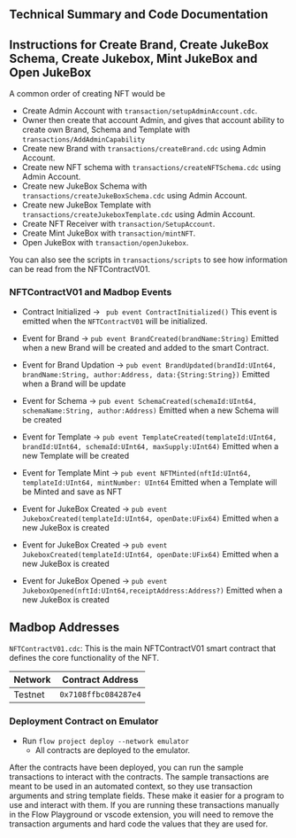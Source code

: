 
## Technical Summary and Code Documentation

## Instructions for Create Brand, Create JukeBox Schema, Create Jukebox, Mint JukeBox and Open JukeBox

A common order of creating NFT would be
 - Create Admin Account with `transaction/setupAdminAccount.cdc`.
 - Owner then create that account Admin, and gives that account ability to create own Brand, Schema and Template with `transactions/AddAdminCapability` 
 - Create new Brand with `transactions/createBrand.cdc` using Admin Account.
 - Create new NFT schema with `transactions/createNFTSchema.cdc` using Admin Account.
 - Create new JukeBox Schema with `transactions/createJukeBoxSchema.cdc` using Admin Account.
 - Create new JukeBox Template with `transactions/createJukeboxTemplate.cdc` using Admin Account.
 - Create NFT Receiver with `transaction/SetupAccount`.
 - Create Mint JukeBox with `transaction/mintNFT`.
 - Open JukeBox with `transaction/openJukebox`. 

You can also see the scripts in `transactions/scripts` to see how information
can be read from the NFTContractV01. 

### NFTContractV01 and Madbop Events

 - Contract Initialized ->
` pub event ContractInitialized()` 
This event is emitted when the `NFTContractV01` will be initialized.

- Event for Brand ->
`pub event BrandCreated(brandName:String)`
Emitted when a new Brand will be created and added to the smart Contract.

- Event for Brand Updation ->
`pub event BrandUpdated(brandId:UInt64, brandName:String, author:Address, data:{String:String})` 
Emitted when a Brand will be update

- Event for Schema ->
`pub event SchemaCreated(schemaId:UInt64, schemaName:String, author:Address)`
Emitted when a new Schema will be created

- Event for Template ->
`pub event TemplateCreated(templateId:UInt64, brandId:UInt64, schemaId:UInt64, maxSupply:UInt64)`
Emitted when a new Template will be created

-  Event for Template Mint ->
`pub event NFTMinted(nftId:UInt64, templateId:UInt64, mintNumber: UInt64`
Emitted when a Template will be Minted and save as NFT

- Event for JukeBox Created ->
`pub event JukeboxCreated(templateId:UInt64, openDate:UFix64)`
Emitted when a new JukeBox is created 

- Event for JukeBox Created ->
`pub event JukeboxCreated(templateId:UInt64, openDate:UFix64)`
Emitted when a new JukeBox is created 

- Event for JukeBox Opened ->
`pub event JukeboxOpened(nftId:UInt64,receiptAddress:Address?)`
Emitted when a new JukeBox is created 

## Madbop Addresses

`NFTContractV01.cdc`: This is the main NFTContractV01 smart contract that defines
the core functionality of the NFT.

| Network | Contract Address     |
|---------|----------------------|
| Testnet | `0x7108ffbc084287e4` |


### Deployment Contract on Emulator

-  Run `flow project deploy --network emulator`
    - All contracts are deployed to the emulator.

After the contracts have been deployed, you can run the sample transactions
to interact with the contracts. The sample transactions are meant to be used
in an automated context, so they use transaction arguments and string template
fields. These make it easier for a program to use and interact with them.
If you are running these transactions manually in the Flow Playground or
vscode extension, you will need to remove the transaction arguments and
hard code the values that they are used for. 